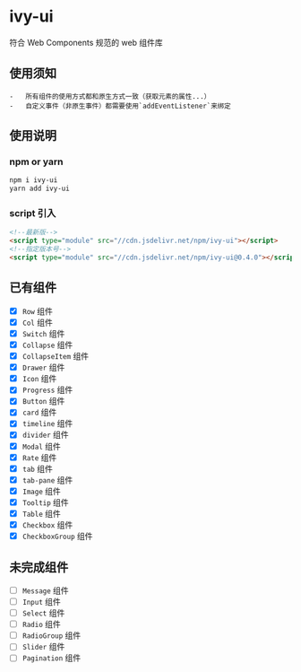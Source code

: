 # ivy-ui

符合 Web Components 规范的 web 组件库

## 使用须知

```
-   所有组件的使用方式都和原生方式一致（获取元素的属性...）
-   自定义事件（非原生事件）都需要使用`addEventListener`来绑定
```

## 使用说明

### npm or yarn

```bash
npm i ivy-ui
yarn add ivy-ui
```

### script 引入

```html
<!--最新版-->
<script type="module" src="//cdn.jsdelivr.net/npm/ivy-ui"></script>
<!--指定版本号-->
<script type="module" src="//cdn.jsdelivr.net/npm/ivy-ui@0.4.0"></script>
```

## 已有组件

-   [x] `Row` 组件
-   [x] `Col` 组件
-   [x] `Switch` 组件
-   [x] `Collapse` 组件
-   [x] `CollapseItem` 组件
-   [x] `Drawer` 组件
-   [x] `Icon` 组件
-   [x] `Progress` 组件
-   [x] `Button` 组件
-   [x] `card` 组件
-   [x] `timeline` 组件
-   [x] `divider` 组件
-   [x] `Modal` 组件
-   [x] `Rate` 组件
-   [x] `tab` 组件
-   [x] `tab-pane` 组件
-   [x] `Image` 组件
-   [x] `Tooltip` 组件
-   [x] `Table` 组件
-   [x] `Checkbox` 组件
-   [x] `CheckboxGroup` 组件

## 未完成组件

-   [ ] `Message` 组件
-   [ ] `Input` 组件
-   [ ] `Select` 组件
-   [ ] `Radio` 组件
-   [ ] `RadioGroup` 组件
-   [ ] `Slider` 组件
-   [ ] `Pagination` 组件
